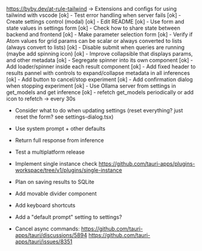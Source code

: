 https://byby.dev/at-rule-tailwind -> Extensions and configs for using tailwind with vscode
[ok] - Test error handling when server fails
[ok] - Create settings control (modal)
[ok] - Edit README
[ok] - Use form and state values in settings form
[ok] - Check how to share state between backend and frontend
[ok] - Make parameter selection form
[ok] - Verify if Atom values for grid params can be scalar or always converted to lists
(always convert to lists)
[ok] - Disable submit when queries are running (maybe add spinning icon)
[ok] - Improve collapsible that displays params, and other metadata
[ok] - Segregate spinner into its own component
[ok] - Add loader/spinner inside each result component
[ok] - Add fixed header to results pannel with controls to expand/collapse metadata in all inferences
[ok] - Add button to cancel/stop experiment
[ok] - Add confirmation dialog when stopping experiment
[ok] - Use Ollama server from settings in get_models and get inference
[ok] - refetch get_models periodically or add icon to refetch -> every 30s

- Consider what to do when updating settings (reset everything? just reset the form? see settings-dialog.tsx)

- Use system prompt + other defaults
- Return full response from inference
- Test a multiplatform release
- Implement single instance check https://github.com/tauri-apps/plugins-workspace/tree/v1/plugins/single-instance
- Plan on saving results to SQLite
- Add movable divider component
- Add keyboard shortcuts
- Add a "default prompt" setting to settings?

- Cancel async commands:
  https://github.com/tauri-apps/tauri/discussions/5894
  https://github.com/tauri-apps/tauri/issues/8351
